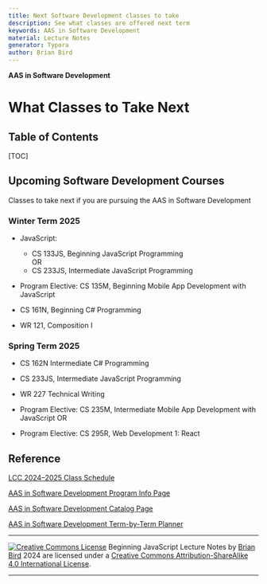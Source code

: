 ```yaml
---
title: Next Software Development classes to take
description: See what classes are offered next term
keywords: AAS in Software Development
material: Lecture Notes
generator: Typora
author: Brian Bird
---
```


**AAS in Software Development**

<h1>What Classes to Take Next</h1>




<h2>Table of Contents</h2>

[TOC]

## Upcoming Software Development Courses

Classes to take next if you are pursuing the AAS in Software Development 

### Winter Term 2025

- JavaScript:
  - CS 133JS, Beginning JavaScript Programming  
       OR  
  - CS 233JS, Intermediate JavaScript Programming 

- Program Elective: CS 135M, Beginning Mobile App Development with JavaScript  

- CS 161N, Beginning C# Programming

- WR 121, Composition I

  

### Spring Term 2025

- CS 162N Intermediate C# Programming

- CS 233JS, Intermediate JavaScript Programming 

- WR 227 Technical Writing

- Program Elective: CS 235M, Intermediate Mobile App Development with JavaScript
    OR  
  
- Program Elective: CS 295R, Web Development 1: React

  

## Reference

[LCC 2024&ndash;2025 Class Schedule](https://www.lanecc.edu/programs-academics/registration-schedules-and-academic-calendar/class-schedule)

[AAS in Software Development Program Info Page](https://www.lanecc.edu/programs-academics/areas-study/computer-science-and-information-technology/software-development)

[AAS in Software Development Catalog Page](https://lanecc.smartcatalogiq.com/2024-2025/lcc-catalog/programs-of-study/computer-information-technology/software-development-aas/)

[AAS in Software Development Term-by-Term Planner](https://docs.google.com/document/d/1F8CJY1M7A4J9uJtGRDFRyF-0j7l2AVe0vpPE5vcfHXE/edit?tab=t.0)

------

[![Creative Commons License](https://i.creativecommons.org/l/by-sa/4.0/88x31.png)](http://creativecommons.org/licenses/by-sa/4.0/) Beginning JavaScript Lecture Notes by [Brian Bird](https://profbird.online) <time>2024</time> are licensed under a [Creative Commons Attribution-ShareAlike 4.0 International License](http://creativecommons.org/licenses/by-sa/4.0/). 

------------